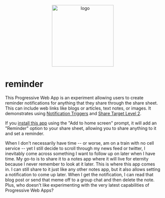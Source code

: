 <p align="center">
  <img src="https://catdad-experiments.github.io/reminder/assets/icon.svg" width="200px" alt="logo" />
</p>

# reminder

This Progressive Web App is an experiment allowing users to create reminder notifications for anything that they share through the share sheet. This can include web links like blogs or articles, text notes, or images. It demonstrates using [Notification Triggers](https://web.dev/notification-triggers/) and [Share Target Level 2](https://web.dev/web-share/#sharing-files).

If you [install this app](https://catdad-experiments.github.io/share-edit/) using the "Add to home screen" prompt, it will add an "Reminder" option to your share sheet, allowing you to share anything to it and set a reminder.

When I don't necessarily have time -- or worse, am on a train with no cell service -- yet I still decide to scroll through my news feed or twitter, I inevitably come across something I want to follow up on later when I have time. My go-to is to share it to a notes app where it will live for eternity because I never remember to look at it later. This is where this app comes in. I can still share to it just like any other notes app, but it also allows setting a notification to come up later. When I get the notification, I can read that blog post or send that meme off to a group chat and then delete the note. Plus, who doesn't like experimenting with the very latest capabilities of Progressive Web Apps?
